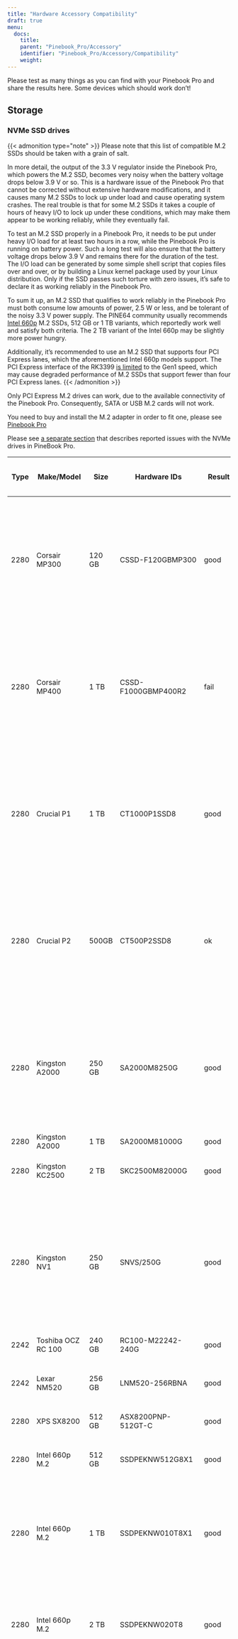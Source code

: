```yaml
---
title: "Hardware Accessory Compatibility"
draft: true
menu:
  docs:
    title:
    parent: "Pinebook_Pro/Accessory"
    identifier: "Pinebook_Pro/Accessory/Compatibility"
    weight: 
---
```


Please test as many things as you can find with your Pinebook Pro and share the results here. Some devices which should work don’t!

## Storage

### NVMe SSD drives

{{< admonition type="note" >}}
Please note that this list of compatible M.2 SSDs should be taken with a grain of salt.

In more detail, the output of the 3.3&nbsp;V regulator inside the Pinebook Pro, which powers the M.2 SSD, becomes very noisy when the battery voltage drops below 3.9&nbsp;V or so. This is a hardware issue of the Pinebook Pro that cannot be corrected without extensive hardware modifications, and it causes many M.2 SSDs to lock up under load and cause operating system crashes. The real trouble is that for some M.2 SSDs it takes a couple of hours of heavy I/O to lock up under these conditions, which may make them appear to be working reliably, while they eventually fail.

To test an M.2 SSD properly in a Pinebook Pro, it needs to be put under heavy I/O load for at least two hours in a row, while the Pinebook Pro is running on battery power. Such a long test will also ensure that the battery voltage drops below 3.9&nbsp;V and remains there for the duration of the test. The I/O load can be generated by some simple shell script that copies files over and over, or by building a Linux kernel package used by your Linux distribution. Only if the SSD passes such torture with zero issues, it’s safe to declare it as working reliably in the Pinebook Pro.

To sum it up, an M.2 SSD that qualifies to work reliably in the Pinebook Pro must both consume low amounts of power, 2.5&nbsp;W or less, and be tolerant of the noisy 3.3&nbsp;V power supply. The PINE64 community usually recommends [Intel 660p](https://www.intel.com/content/dam/www/public/us/en/documents/product-briefs/660p-series-brief.pdf) M.2 SSDs, 512&nbsp;GB or 1&nbsp;TB variants, which reportedly work well and satisfy both criteria. The 2&nbsp;TB variant of the Intel 660p may be slightly more power hungry.

Additionally, it’s recommended to use an M.2 SSD that supports four PCI Express lanes, which the aforementioned Intel 660p models support. The PCI Express interface of the RK3399 [is limited](https://git.kernel.org/pub/scm/linux/kernel/git/torvalds/linux.git/commit/?id=712fa1777207) to the Gen1 speed, which may cause degraded performance of M.2 SSDs that support fewer than four PCI Express lanes.
{{< /admonition >}}

Only PCI Express M.2 drives can work, due to the available connectivity of the Pinebook Pro. Consequently, SATA or USB M.2 cards will not work.

You need to buy and install the M.2 adapter in order to fit one, please see [Pinebook Pro](/documentation/Pinebook_Pro/Guides/Using-the-optional-NVMe-adapter/)

Please see [a separate section](/documentation/Pinebook_Pro/Troubleshooting#nvme_ssd_issues) that describes reported issues with the NVMe drives in PineBook Pro.

| Type | Make/Model | Size | Hardware IDs | Result | Notes | Power options (active only) | Save power setting? |
| --- | --- | --- | --- | --- | --- | --- | --- |
| 2280 | Corsair MP300 | 120 GB | CSSD-F120GBMP300 | good |  | PS 0: 3.00W PS 1: 2.00W<br> PS 2: 2.00W<br> PS 3: 0.1W<br> PS 4: 0.005W<br> APSTE Disabled by default |  |
| 2280 | Corsair MP400 | 1 TB | CSSD-F1000GBMP400R2 | fail |  | PS 0: 5.55W<br> PS 1: 4.49W<br> PS 2: 3.97W<br> PS 3: 0.0490W<br> PS 4: 0.0018W<br> APSTE Disabled by default |  |
| 2280 | Crucial P1 | 1 TB | CT1000P1SSD8 | good | With PS 2 and APST impact on battery life seems to be minimal. Running powerstat seems to confirm little additional power draw. | PS 0: 9.00W<br> PS 1: 4.60W<br> PS 2: 3.80W<br> PS 3: 0.0300W<br> PS 4: 0.0030W<br> APSTE: enabled by default | Yes |
| 2280 | Crucial P2 | 500GB | CT500P2SSD8 | ok | problems loading from u-boot [http://u-boot.10912.n7.nabble.com/NVMe-boot-issues-on-RockPro64-td424863.html] | PS 0: 3.50W<br> PS 1: 1.90W<br> PS 2: 1.50W<br> PS 3: 0.0700W<br> PS 4: 0.0020W<br> APSTE: enabled by default | No |
| 2280 | Kingston A2000 | 250 GB | SA2000M8250G | good |  | PS 0: 9.00W<br> PS 1: 4.60W<br> PS 2: 3.80W<br> PS 3: 0.045W<br> PS 4: 0.004W<br> APSTE: enabled by default | Yes |
| 2280 | Kingston A2000 | 1 TB | SA2000M81000G | good |  | same as 250 GB | Yes |
| 2280 | Kingston KC2500 | 2 TB | SKC2500M82000G | good | PCB too thick for supplied holder nut, used another one | same as A2000 models above | Yes |
| 2280 | Kingston NV1 | 250 GB | SNVS/250G | good | Kingston’s specifications claim that the 250 GB model consumes 1.5W max, but smartctl/nvme-cli report much higher values. The drive appears to be fully stable. | PS 0: 6.00W<br> PS 1: 3.00W<br> PS 2: 1.50W<br> PS 3: 0.025W (non-op)<br> PS 4: 0.004W (non-op)<br> APSTE: enabled by default | Battery drain feels high. Not sure how to confirm APST is really working. |
| 2242 | Toshiba OCZ RC 100 | 240 GB | RC100-M22242-240G | good |  |  |  |
| 2242 | Lexar NM520 | 256 GB | LNM520-256RBNA | good | For some data on power use and performance, see [here.](https://forum.pine64.org/showthread.php?tid=9029) | PS 0: 3.05W<br> PS 1: 2.44W<br> PS 2: 2.02W | No. See [workaround](https://forum.pine64.org/showthread.php?tid=8737&pid=56481#pid56481). |
| 2280 | XPS SX8200 | 512 GB | ASX8200PNP-512GT-C | good | Performed [these](https://forum.pine64.org/showthread.php?tid=8322) steps for physical installation. Currently rooting from drive. |  |  |
| 2280 | Intel 660p M.2 | 512 GB | SSDPEKNW512G8X1 | good | PS 1 (2.70W) will work without issues, even under heavy load. Recommended over PS 2, as PS 2 will incur an additional 80% performance penalty. APSTE shows enabled but drive does not support it. | PS 0: 3.50W<br> PS 1: 2.70W<br> PS 2: 2.00W | No |
| 2280 | Intel 660p M.2 | 1 TB | SSDPEKNW010T8X1 | good |  | PS 0: 4.00W<br> PS 1: 3.00W<br> PS 2: 2.20W<br> APSTE Disabled by default | No |
| 2280 | Intel 660p M.2 | 2 TB | SSDPEKNW020T8 | good | [Performance tests results](https://forum.pine64.org/showthread.php?tid=7524&pid=49300#pid49300) | PS 0: 5.50W<br> PS 1: 3.60W<br> PS 2: 2.60W<br> PS 3: 0.0300W<br> PS 4: 0.0040W | No |
| 2280 | Intel 760p M.2 | 128 GB | SSDPEKKW128G8 | good | Firmware Revision 004C | PS 0: 9.00W<br> PS 1: 4.60W<br> PS 2: 3.80W<br> PS 3: 0.045W<br> PS 4: 0.004W<br> APSTE: disabled by default with 4.4 kernel (mrfixit Debian), enabled by default with 5.6 kernel (Manjaro KDE) | Yes |
| 2280 | Intel 760p M.2 | 256 GB | SSDPEKKW256G8 | good | Firmware Revision 004C | PS 0: 9.00W<br> PS 1: 4.60W<br> PS 2: 3.80W<br> PS 3: 0.045W<br> PS 4: 0.004W<br> Need to use lower power. |  |
| 2280 | integral 256GB SSD M.2 2280 NVME | 256 GB | INSSD256GM280NM1 | usable |  | PS 0: 9.00W | No |
| 2280 | PNY CS1030 | 500GB | CS1030 | good |  | PS 0: 4.50W<br> PS 1: 2.70W<br> PS 2: 2.16W<br> PS 3: 0.0700W<br> PS 4: 0.0050W<br> APSTE: Enabled |  |
| 2280 | PNY CS3030 | 1 TB | M280CS3030-1TB-RB |  |  | PS 0: 10.57W<br> PS 1: 7.00W<br> PS 2: 5.22W<br> PS 3: 0.0490W<br> PS 4: 0.0018W<br> APSTE: |  |
| 2280 | Samsung 970 EVO Plus | 250 GB | MZ-V7S250BW | fail | Tested on Manjaro-ARM as root drive. Limited to PS 2 and Volatile Write Cache off gives the most stable results, but it will still hang on a hdparm test. |  |  |
| 2280 | Samsung 970 EVO Plus | 500 GB | MZ-V7S500 | fail | Too power hungry? | PS 0: 6.2W<br> PS 1: 4.3W<br> PS 2: 2.1W |  |
| 2280 | Samsung 970 EVO | 1 TB | MZ-V7E1T0BW | fail | Too power hungry? |  |  |
| 2280 | Samsung 970 PRO | 1 TB | MZ-V7P1T0BW | good |  | PS 0: 6.20W<br> PS 1: 4.30W<br> PS 2: 2.10W<br> PS 3: 0.04W<br> PS 4: 0.005W<br> APSTE: enabled by default | Yes |
| 2280 | Samsung 980 | 1 TB | SSD 980 1TB | good | Firmware version 2B4QFXO7 | PS 0: 5.24W<br> PS 1: 4.49W<br> PS 2: 2.19W<br> PS 3: 0.05W<br> PS 4: 0.005W<br> |  |
| 2230 | Samsung 991 | 128 GB | MZ-9LQ128A | Fail | Using as a boot drive. Will randomly lock up during use or during boot. | PS 0: 4.83W<br> PS 1: 3.54W<br> PS 2: 3.04W<br> PS 3: 0.0500W<br> PS 4: 0.0050W | No |
| 2280 | Silicon Power P34A60 | 1TB | SP001TBP34A60M28 | Usable | Power eager, but doesn’t seem to use all 9W all the time, only under heavy I/O | PS 0: 9W | N/A |
| 2280 | Silicon Power P34A60 | 256 GB | SPCC M.2 PCIe SSD | detected | ASIN B07ZH6QR8Q "Silicon Power PCIe M.2 NVMe SSD 256GB Gen3x4" / PCIe A60 | PS 0: 6.77W<br> PS 1: 5.71W<br> PS 2: 5.19W<br> APSTE Enabled by default | No |
| 2280 | Silicon Power P34A60 | 256 GB | ??? | fail | Isn’t detected |  |  |
| 2280 | Sabrent Rocket | 256 GB | SB-ROCKET-256 | good |  |  | No |
| 2242 | Sabrent Rocket Nano | 512 GB | SB-1342-512 | good* | No touchpad issues, didn’t trim NVME adapter board. (* Might be too power hungry. More testing needed.) |  |  |
| 2242 | Sabrent Rocket | 1 TB | SB-RKTQ-1TB | good |  | PS 0: 5.55W<br> PS 1: 4.49W<br> PS 2: 3.97W<br> PS 3: 0.049W<br> PS 4: 0.0018W<br> APSTE: available | Yes |
| 2280 | MyDigitalSSD SBXe | 960 GB |  | good |  | APST enabled. Power states N/A | N/A |
| 2280 | HP SSD EX900 | 250GB |  | good | No low-power modes available |  |  |
| 2280 | HP SSD EX950 | 512GB |  | good | Unsure about low-power modes |  |  |
| 2280 | WD GREEN SN350 | 480GB | WDC WDS480G2G0C-00AJM0 | good | Booted successfully from NVMe (Manjaro) | PS 0: 3.50W<br> PS 1: 2.70W<br> PS 2: 1.90W<br> APSTE Enabled by default | No |
| 2280 | WD BLUE SN550 | 1TB | WDC WDS100T2B0C-00PXH0 | good | Booted successfully from NVMe (Bionic MATE) | PS 0: 3.50W<br> PS 1: 2.70W<br> PS 2: 1.90W<br> PS 3: 0.0250W<br> PS 4: 0.0050W<br> APSTE Disabled by default | N/A |
| 2280 | WD Blue SN550 | 500GB | WDC WDS500G2B0C-00PXH0 | good |  | PS 0: 3.50W<br> PS 1: 2.40W<br> PS 2: 1.90W<br> APSTE enabled by default with 5.9 kernel (Manjaro XFCE) | No |
| 2280 | WD Blue SN500 | 500GB | WDS500G1B0C | fail | Works OK on power state 2 (2.5W), but hangs the system whenever there is intense IO (peak draw) on the drive |  |  |
| 2242 | WD PC SN520 | 256GB | SDAPMUW-256G-1101 | good |  | APSTE enabled by default<br> PS 0: 2.6W<br> PS 1: 2.6W<br> PS 2: 1.7W |  |
| 2280 | WD PC SN530 | 256GB | SDBPNPZ-256G-1002 | good | Works on AC power with defaults settings, but causes kernel panics on battery, unlesss limited to PS 1 that fixes this. | APSTE enabled by default<br> PS 0: 3.5W<br> PS 1: 2.4W<br> PS 2: 1.9W | No. Fixed by systemd script, see [Post NVMe install power limiting](/documentation/Pinebook_Pro/Guides/Using-the-optional-NVMe-adapter/). |
| 2280 | WD PC SN730 | 512GB | SDBPNTY-512G-1032 | good | No touchpad issues. Works after latest updates. | APST enabled by default<br> PS 0: 5.50W<br> PS 1: 3.50W<br> PS 2: 3.00W<br> PS 3: 0.0700W<br> PS 4: 0.0025W | No |
| 2280 | WD BLACK SN750 | 250GB | WDS250G3X0C-00SJG0 | good | No touchpad issues, didn’t trim NVME adapter board. | APSTE disabled by default<br> PS 0: 5.00W<br> PS 1: 3.50W<br> PS 2: 3.00W |  |
| 2280 | WD BLACK SN750 | 500GB | WDS500G3X0C-00SJG0 | good | No tp issues. had to charge battery for 20% initially. | APSTE disabled by default<br> PS 0: 5.50W<br> PS 1: 3.50W<br> PS 2: 3.00W<br> PS 3: 0.07W<br> PS 4: 0.0025W |  |
| 2280 | WD BLACK SN750 | 1TB | WDS100T3X0C-00SJG0 | mixed | Drive works as expected (so far) though with 50% reduction in battery life.<br> Unable to set power mode (due to APST being enabled?). Also unable to suspend PineBook Pro with NVMe drive attached. From dmesg: `rockchip-pcie f8000000.pcie: PCIe link enter L2 timeout`<br> PM: dpm_run_callback(): rockchip_pcie_suspend_noirq+0x0/0x100 returns -110<br> PM: Devvice f8000000.pcie failed to suspend noirq: error -110<br> PM: no irq suspend of devices failed | APST enabled by default<br> PS 0: 6.00W<br> PS 1: 3.50W<br> PS 2: 3.00W<br> PS 3: 0.1000W<br> PS 4: 0.0025W | No |
| 2242 | KingSpec NE-512 | 512 GB | NE512 | good |  | APST enabled<br> Power states N/A | N/A |
| 2230 | Kioxia BG4 256GBTB | 256 GB | KBG40ZNS256G | good |  | APST enabled by default<br> Power states PS 0: 3.60W<br> PS 1: 2.60W<br> PS 2: 2.20W<br> PS 3: 0.005W<br> PS 4: 0.005W |  |
| 2280 | Patriot P300 | 256 GB | P300P256GM28US | good | Booted successfully with / on NVMe and /boot on eMMC (Armbian Buster) | APSTE disabled by default<br> PS 0: 4.50W<br> PS 1: 2.70W<br> PS 2: 2.16W<br> PS 3: 0.07W<br> PS 4: 0.002W |  |
| 2280 | Team Group MP33 | 128 GB | TM8FP6128G0C101 | good |  |  |  |
| 2280 | Team Group MP34 | 512 GB | TM8FP6512G0C101 | fail | APST enabled by default and scripts do not change the power mode.<br> Higher power consumption modes cause the PBP to crash | PS 0 5.55W<br> PS 1 4.49W<br> PS 2 3.97W<br> PS 3 0.0490W<br> PS 4 0.0018W | No |
| 2280 | Digifast Ace | 256 GB | DGFA256M2L01 | good | No touchpad issues. Board not trimmed. | PS 0 6.77W<br> PS 1 5.71W<br> PS 2 5.19W<br> PS 3 0.0490W<br> PS 4 0.0018W | Yes |
| 2280 | Toshiba XG6 | 256 GB | KXG60ZNV256G | good |  | PS 0: 6.00W<br> PS 1: 2.70W<br> PS 2: 1.30W<br> PS 3: 0.0500W<br> PS 4: 0.0050W<br> PS 5: 0.0030W<br> APSTE: enabled by default | No |
| 2280 | SK hynix Gold P31 gen3 | 500 GB | SHGP31-500GM-2 | good | SvenKiljan’s arch+towboot with 5.15.8-1-manjaro arm kernel ps1:574.65MB/s (ps0 0.500-2.1GB/s)343 MB/s r/w ps2:63.78-187/45.1 MB/s r/w on encrypted root /tmp | PS 0: 6.30W<br> PS 1: 2.40W<br> PS 2: 1.90W<br> PS 3: 0.0500W<br> PS 4: 0.0040W<br> APSTE: enabled | No, see "workaround(cron job+nvme-cli)" |

### microSD Cards

| Type | Make/Model | Hardware IDs | Result | Notes |
| --- | --- | --- | --- | --- |
| SD Card | Samsung Evo Select 512GB | MB-ME512GA/AM | good |  |
| SD Card | Samsung Evo Select 32GB | MB-ME32GA/AM | Good | Works as expected |
| SD Card | Samsung Evo Plus 64GB |  | good | Hdparm tested 44MBps read speeds |
| SD Card | Sandisk Ultra 400GB |  | good | Works fine as a storage extension. Mounted for pictures, etc. |
| SD Card | Sandisk Ultra 16GB |  | fail | Works for a short period of time but locks up completely after a certain amount of written data eMMC |
| SD Card | Sandisk Ultra 32GB |  | good | Worked fine for booting a live image so I could install an OS onto the integrated eMMC storage |
| SD Card | Sandisk Ultra 64GB (Old from 2015) |  | fail | ^ |
| SD Card | Sandisk Ultra Plus 64GB |  | good |  |
| SD Card | Sandisk Ultra Plus 128GB |  | good |  |
| SD Card | Sandisk Extreme 64GB |  | good | Speeds seem a little slow (67MB/s read compared to 160MB/s rating) but response time and reliability is good |
| SD Card | Sandisk Extreme 1TB |  | good | Tested 68.9MB/s read, 48.3MB/s write and 0.51ms access time |
| SD Card | Sandisk Extreme Pro 64GB |  | good |  |

## Displays ==

### LCD Panels ===

In-built LCD panels only.

|====
|Make/Model | Technology | Resolution | Result | Notes
	
|BOE-Hydris NV140FHM-N49 | IPS | 1920x1080 | Good | BOE-Hydris is post-2003 BOE, this is the same model as the factory LCD panel
|====

## USB hardware

### USB Card Readers

Standalone card readers only, please; see below for multifunction devices.

| Type | Make/Model | Hardware IDs | Result | Notes |
| --- | --- | --- | --- | --- |
| USB-2 SDHC reader | Sandisk MobileMate+ | 0781:b2b3 | good |  |
| USB-3 SDHC/CF reader | Transcend TS-RDF8K | 8564:4000 | good |  |
| USB-3 SD/Micro SD | Beikell |  | good |  |

### USB Networking

Standalone network devices only, please; see below for multifunction devices

| Type | Make/Model | Hardware IDs | Result | Notes |
| --- | --- | --- | --- | --- |
| USB-2 Fast Ethernet adapter | Realtek RTL8152 | 0bda:8152 | good |  |
| USB-2 Ethernet adapter | ASIX AX77882 | 0b95:7720 | good |  |
| USB 3 to Gigabit Ethernet Adapter | Pluggable USB 3.0 to Ethernet Gigabit (ASIX AX88179 chipset) | 0b95:1790 | good |  |
| USB WiFi Dongle | TP-Link TL-WN725N | 0bda:8179 | good | RTL8188EUS, Driver=rtl8188eu from MrFixit stock Debian, works better than internal Broadcom, but signal still not great, https://www.amazon.com/gp/product/B008IFXQFU/ |
| USB WiFi Dongle | Shenzhen Dudes Tech #8541553244 | 0bda:c811 | mixed | plug/play on stock Armbian Buster with driver rtl8821cu; could not get operating driver built on MrFixit Debian or Manjaro KDE Plasma. Works 2x+ better than internal Broadcom on Armbian. https://www.amazon.com/gp/product/B07F595V22/ |
| USB WiFi Dongle | Edimax EW-7811Un | 7392:7811 | good | Plug and play on Manjaro ARM and stock Debian from official images with driver rtl8192cu. https://www.amazon.com/gp/product/B003MTTJOY/ |

### USB Multifunction Devices

| Type | Make/Model | Hardware IDs | Result | Notes |
| --- | --- | --- | --- | --- |
| USB-C Hub | Samsung EE-P5000 |  | Power is passed through from hub to Pinebook Pro; Ethernet, HDMI, and USB-A do not work |  |
| USB-C Hub | Insignia NS-PU378CHM |  | Power is passed through from hub to Pinebook Pro; USB-A works; HDMI does not work |  |
| USB-C Hub | Dell WD19TB |  | Power is passed through from hub to Pinebook Pro; Ethernet and USB-A work; Neither Display Port nor HDMI work; audio not tested |  |
| USB-C Hub | Totu 8-in-1 | 058f:8468, 2109:0817 USB3, 1a40:0801, 2109:2817 USB2, bda:8153 RTL8153 Gigabit Ethernet | Network, USB, Card Reader, Power Good, HDMI Not Working | |
| USB-C Hub | Delock 87721 |  | Network Works, USB Works, Card Reader not tested, Power Good, HDMI Works but does not show as an extra output in X. It just mirrors the default display | [Delock 87721](https://www.delock.de/produkte/G_87721/merkmale.html?setLanguage=en) |
| USB-3 combo hub (network, card slots, USB ports) | generic | 05e3:0610 hub, 0bda:8153 gigE, 05e3:0743 card reader | Network good, USB ports good, card reader good |  |
| USB-C combo hub (network, card slots, USB ports) | generic | 05e3:0612 hub, 0bda:8153 realtek gigE | Network good, USB ports fail, card reader fail |  |
| 5-1 USB-C hub | [from aliexpress](https://www.aliexpress.com/item/32954358411.html) | 05e3:0626 hub | HDMI, Network, USB-3, USB-C PD [good](http://www.sympato.ch/~dryak/files/usbc-dock.jpg) | Might need changing orientation or USB-C cable |
| 4 Port USB 3 NIC | Delock 62966 |  | good | 4 individually controllable Gigabit Ethernet Ports. Consider using it with own power supply |
| USB-C combo hub | [from Amazon](https://www.amazon.com/gp/product/B07XKRGQQ2/) | 0c76:161f 0c45:6321 2109:0813 1a40:0101 | good | Everything works: AltMode DP, Ethernet, SD card, USB-A and C, and charging using the stock Debian, and Ubuntu. |
| USB-C dock | i-Tec USB-C Metal Nano Dock 4K HDMI w/ LAN | 0bda:0411 hub, 0bda:8153 ethernet | mixed | plug & play with Manjaro, HDMI tested w/ fullHD only, works but only in one polarity. Sound output works, USB hub works. HDMI output may not be recognized by Plasma if dock is connected with HDMI port disconnected. NIC recognized by kernel, but untested if link actually works. USB power delivery works only in one polarity. Unfortunately HDMI works with opposite polarity than USB PD. |
| USB-C dock | Planet Computers Gemini USB-C hub | 0bda:0411 hub, 0bda:8153 ethernet | good | USB works, NIC recognized by kernel, but untested if link actually works. Interestingly, dmesg shows unconnected alternate mode DP, but no connector is present. It seems as if PlanetCom actually made custom version of above i-Tec device. |
| USB-C dock | DELL USB-C to HDMI/VGA/Ethernet/USB 3.0 DA200g | idVendor=05e3, idProduct=0610, bcdDevice=49.70 | mixed | USB works, detected as u port USB hub, the rest is not working |
| USB-C dock | Lenovo ThinkPad 40A9 | 17ef:3063 17ef:1021 17ef:1026 17ef:3060 17ef:3062 17ef:1025 | mixed | USB hub works, audio device works, ethernet device works, display does NOT despite plug’s orientation |
| USB-C Hub | CableCreation 7-in-1 USB C Hub SKU: CD0786 | 0bda:8153 2109:0817 2109:8888 2109:2817 | mostly | Works, but workaround needed for DP alt-mode. Need to have the hub plugged in, sans passthru charger, on boot. plugging in after boot causes errors in dmesg. Seems to be the exact same hardware as Insignia NS-PUCHUB219 |

### USB C alternate mode DP

Note that only USB C alternate mode Display Port will pass video. Any HDMI, DVI or VGA port must be converted internally by the device from Display Port - or the device won’t work for video.
| Type | Make/Model | Hardware IDs | Result | Notes |
| --- | --- | --- | --- | --- |
| USB-C to HDMI adapter 201018 | Cable Matters |  | good | Tested up to 1080p30, audio works |
| USB-C to HDMI adapter | Choetech HUB-H06 |  | good | Advertises support for 4K@60Hz, tested up to 1080p@60Hz, worked in both Debian and Manjaro 2020-04-04 |
| USB-C to HDMI adapter | generic |  | good | Tested up to 4k60 |
| USB-C to DP Adapter | OrxnQ | 04b4:5210 | good | Advertises support for 4K@60Hz, tested up to 1080p. Only FullHD resolutions available on Debian. |
| USB-C HDMI adapter (DP-alt mode) | QGeeM |  | good | Manjaro 2020-01-25 |
| USB C Hub to HDMI VGA SD TF Card Reader 3USB 3.0 and USB C Power Pass-Through Port | MOKiN |  | good | tested to 1080p, sdcards can read from one write to another --Manjaro 2020-11-11 https://amazon.com/gp/product/B07MP9P6B7/ |
| USB-C combo hub (HDMI, network, card slots, USB ports) | generic |  | fail |  |
| USB-C combo hub (HDMI, VGA, Ethernet, card slots, USB 2 & 3 | Powlaken | 05e3:0610 0bda:8153 | USB, Power, Ethernet and SD good, HDMI and VGA fail |  |
| USB-C Dock (HDMI, VGA, Ethernet, microSD/SD card slots, 2 USB 3 Ports, 1 USB-C Port, USB-Power Passthru | Digitus DA-70865 |  | USB, Ethernet and MicroSD/SD good, video crashes System (fail). | Tested on Manjaro w/ Kernel 5.5. You have to turn the USB-C connector upside down for it to work. Video seems to be a driver issue. |
| USB-C Dock (HDMI, VGA, Ethernet, microSD/SD card slots, 2 USB 3 Ports, 1 USB-C Port, USB-Power pass-through) | generic |  | Ethernet and MicroSD/SD good, USB fail, video up to 1080p. | https://forum.pine64.org/showthread.php?tid=8728 |
| USB-C Dock (DP, HDMI, 1Gbps Ethernet, SD card slot, 2 USB 3 Ports, USB-C power in port | goFanco |  | DP, Ethernet & USB good, (HDMI & SD card untested). Video tested good to 1080p | Tested on default Debian |
| USB-C Dock (HDMI, USB 3.0 x 2, USB-C PD Pass Thru Power Port Up to 100W, SD/TF Card Reader | Hiearcool 7-in-1 |  | HDMI, USB, Power Port good, SD/TF Reader fail | Default Debian |
| USB-C 3.0 Multi-Port Hub (HDMI, USB 3.0 x 1, USB-C charge only) | Linden LITCAD17 |  | HDMI and USB good, Power Port fail | Default Debian & ayufan Ubuntu |
| USB-C to DP adapter | Nekteck | 04b4:5210 | good | Shows up as "Cypress Semiconductor Corp. Billboard Device" in lsusb and dmesg output. Works in latest Manjaro (as of January 26, 2020) with no issues. Only FullHD resolutions available on Debian. |
| USB-C to HDMI adapter | MHL TH002 |  | good | Tested at 1080p@60 |
| USB-C combo hub (USB-C power, HDMI, 2xUSB, 1xUSB-C(no power)) | Baseus |  | good |  |
| USB-C Travel Dock with DP ALT-MODE | Targus DOCK411-A | 0835:2a01 (BILLBOARD DEVICE) 0bda:8153 (RTL8153 GbE Adapter) | GbE: works, HDMI: works, USB3.0 port: works, VGA: unknown | HDMI@1080p@60Hz: works OK, HDMI@4K@30Hz: works but buggy. GbE is only picked up when the USB C is plugged in with one certain side facing upwards. It is not detected the other way around. (Sounds weird, but reproduced it multiple times.) |
| USB-C to DP adapter | MediaGearPro AC0011 | 2109:0100 (USB 2.0 BILLBOARD) | DP: works | Only 1080p@60Hz is available, 4K resolutions not possible in contrast to what the manufacturer claims. |
| USB-C to DP cable | Generic on ebay |  | good but with issues | Had some wonky framerates when tested on a 144hz monitor, 60hz mode was actually sent as ~48hz, 120hz mode was actually sent at ~112hz and 144hz mode was actually sent at ~120hz |
| UGREEN Hub USB C 9 in 1 HDMI and VGA | UGREEN |  | good | VGA and HDMI works but not at the same time. HDMI audio not tested. Switching between HDMI and VGA need to replug the hub. |
| USB-C Dock 6-in-1 HDMI | Ugreen 50771 |  | HDMI: works, Ethernet: works, 3x USB: works, USB-PD: works | Tested on Manjaro 2020/03/18 Works USB-C PD Chargers provided they can do 5V3A, works with 5V3A USB-C Raspberry Pi 4 power supply (Doesn’t work with 5V2A USB-C). No HDMI Audio. |
| USB-C to DP cable | [CHOETECH V-XCP-0012BK](https://www.amazon.es/gp/product/B01N5RFAI4/) |  | good |  |
| [Thunderbolt 3 (USB‑C) Cable (0.8 m)](https://www.apple.com/ca/shop/product/MQ4H2AM/A/thunderbolt-3-usb%E2%80%91c-cable-08-m) | Apple |  | Display Port Alternate Mode: Fails, USB-PD: works | Tested on Manjaro 2020/05/29 - Charges but no video |
| USB-C to HDMI cable | Planet Computers USB-C to HDMI cable |  | fail | does not work regardless of orientation in USB slot |
| USB-C combo hub | Moreslan 11in1 (https://www.amazon.fr/gp/product/B08397B66G) |  | good | GbE: OK, HDMI: OK, 4 USB ports: OK, Power via USB-C: OK, microSD: OK, TFT: OK, Jack: OK, VGA: Not tested; UPDATE: HDMI Display not working anymore since Manjaro release 20.08 |
| USB-C Multiport Adapter | [Goobay 62105](https://www.wentronic.com/en/usb-ctm-multiport-adapter-hdmi-ethernet-pd-white-62105) |  | Fail | GbE: OK, UBS port: OK, Power via USB-C: OK, HDMI: Does generate an image, but it jumps X pixels right from time to time (4K@30 and FHD) |
| USB Type-C to HDMI Adapter | Insignia NS-PU369CH-WH | 0bda:5400 | good | tested on kernel 5.5.0, video out works, audio not tested |
| Portable USB Display | UPerfect 15.6 inches 1080P Portable Monitor Stand for Mobile Touchscreen (https://www.uperfectmonitor.com/collections/15-6-inches-portable-monitor/products/15-6-inches-1080p-portable-monitor-stand) |  | Power via USB-C: works, DP-Alt video: works, Touchscreen fails | Tested on armbian on 20210820 |

### USB other

| Type | Make/Model | Hardware IDs | Result | Notes |
| --- | --- | --- | --- | --- |
| Wireless Mouse | Logitech M705 Marathon |  | good | Uses Logitech receiver. Battery level detected in power settings. |
| Wireless Mouse | Logitech G305 |  | good | Uses Logitech receiver |
| Gamepad | Sertronics SNES Style Controller |  | good | Tested in retroarch, Sertronics is also known as Berrybase |
| Drawing tablet | XP Pen G430s | 28bd:0913 | good | Hardware works, official software not used, tablet was configured using udev rules which are more functional than official software anyway |
| Yubikey original | Yubico | 1050:0010 | good |  |
| DAC | FiiO BTR5 | 2972:0047 | Good | Only tested via USB. Have not tried on Bluetooth. |

## Bluetooth hardware

| Type | Make/Model | Hardware IDs | Result | Notes |
| --- | --- | --- | --- | --- |
| Bluetooth Headphones | COWIN SE7 Noise Cancelling Headphones |  | good | Pairs and plays audio with stock Debian OS. More detail [here](https://forum.pine64.org/showthread.php?tid=8192&pid=60682#pid60682). |
| Bluetooth Headphones | DO-SV-BTIES03 |  | good | Tested on Manjaro ARM - kde |
| Bluetooth Headphones | JBL LIVE400BT |  | good | Connect very rapidly. Sometimes there is some sort of lagging to the sound stream, fix includes disconnecting them from Bluetooth and turning them off. Sound quality is good. |
| Bluetooth Headphones | JBL LIVE650BTNC |  | good | Have 2, both connect very rapidly. Sometimes there is some sort of lagging to the sound stream, fix includes disconnecting them from Bluetooth and turning them off. General sound quality is good. |
| Bluetooth Headphones | Sony WH-1000XM2 |  | good* | Needs pulseaudio-module-bluetooth. *Recording untested. |
| Bluetooth Headset | BlueAnt Ribbon | 7252A-RB | good | a2dp mode works, headset mode seems to work, out of box with manjaro |
| Bluetooth Headset & USB Audio | Sony SBH90C |  | good | Works well connected via USB Type-C and Bluetooth. |
| Bluetooth Headset | TaoTronics TT-BH090 |  | good | Microphone not tested but should work as expected of a normal Linux machine |
| Bluetooth Keyboard | Logitech MX Keys |  | good | Battery level is not detected over bluetooth, detected when using the logitech receiver |
| Bluetooth Mouse | Fenifox low profile | MX106-Black | good |  |
| Bluetooth Mouse | HP Z5000 | E5C13AA | good |  |
| Bluetooth Mouse | Logitech M535 | 910-004432 | good |  |
| Bluetooth Mouse | Logitech M557 |  | good |  |
| Bluetooth Mouse | Logitech MX Anywhere 2 |  | good |  |
| Bluetooth Mouse | Logitech MX Ergo |  | good | Works flawlessly both on Manjaro and Armbian. |
| Bluetooth Mouse | Logitech MX Vertical |  | good | Battery level is not detected over bluetooth, detected when using the logitech receiver |
| Bluetooth Mouse | Logitech Triathlon M720 |  | good |  |
| Bluetooth Mouse | Logitech Ultra-Thin Touch Mouse |  | good | Detects battery level as "keyboard" |
| Bluetooth Mouse | Media-tech | MT1120 BT5.2 | good |  |
| Bluetooth Mouse | Microsoft Bluetooth Mouse | RJN-00002 | good |  |
| Bluetooth Mouse | Technet | MGS479 | good |  |
| Bluetooth Speaker | Ivation Acoustix |  | good | Use audio sink profile |
| Bluetooth Speaker | JBL Clip 3 |  | good | Works fine in Kali |
| Bluetooth Trackball Mouse | Elecom Deft Pro Wired / Wireless / Bluetooth Trackball |  | good | Main buttons (left, right, forward, back, scroll wheel, trackball itself work flawlesly, but without elecom software additional buttons do not work. Works in all 3 modes - wired, with wireless USB dongle and in Bluetooth mode. |
| Bluetooth Trackball Mouse | Kensington Expert Wireless Trackball |  | good |  |

## Other hardware

| Type | Make/Model | Hardware IDs | Result | Notes |
| --- | --- | --- | --- | --- |
| [USB charging cable](https://www.aliexpress.com/item/32831647303.html) | - | - | good | Got the cable a while back so may not be identical to current product |
| Printer | HP DeskJet Ink Advantage 3775 |  | good* | Using hplip-gui: via USB and WiFi. *Only print function tested. |
| Printer | Samsung Xpress SL-M2026w Laser Printer |  | not working | Was not able to make it work due to the lack of drivers. |
